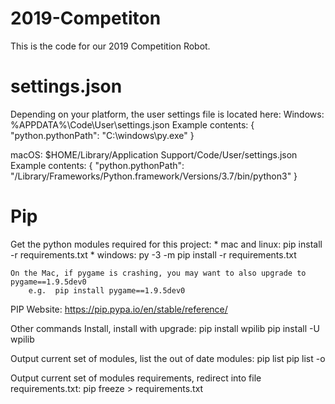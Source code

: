 # 2019-Competiton

This is the code for our 2019 Competition Robot.

settings.json
=============
Depending on your platform, the user settings file is located here:
Windows: %APPDATA%\Code\User\settings.json
Example contents:
{
    "python.pythonPath": "C:\\windows\\py.exe"
}

macOS: $HOME/Library/Application Support/Code/User/settings.json
Example contents:
{
    "python.pythonPath": "/Library/Frameworks/Python.framework/Versions/3.7/bin/python3"
}

Pip
===
Get the python modules required for this project:
    * mac and linux: pip install -r requirements.txt
    * windows:       py -3 -m pip install -r requirements.txt
    
    On the Mac, if pygame is crashing, you may want to also upgrade to pygame==1.9.5dev0
        e.g.  pip install pygame==1.9.5dev0
        
PIP Website:
https://pip.pypa.io/en/stable/reference/

Other commands Install, install with upgrade:
pip install wpilib
pip install -U wpilib

Output current set of modules, list the out of date modules:
pip list
pip list -o

Output current set of modules requirements, redirect into file requirements.txt:
pip freeze > requirements.txt





